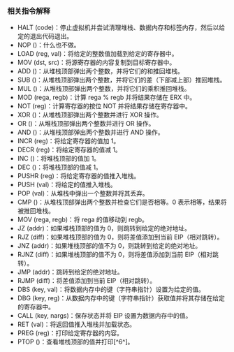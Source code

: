 ### 相关指令解释
- HALT (code)：停止虚拟机并尝试清理堆栈、数据内存和标签内存，然后以给定的退出代码退出。
- NOP ()：什么也不做。
- LOAD (reg, val)：将给定的整数值加载到给定的寄存器中。
- MOV (dst, src)：将源寄存器的内容复制到目标寄存器中。
- ADD ()：从堆栈顶部弹出两个整数，并将它们的和推回堆栈。
- SUB ()：从堆栈顶部弹出两个整数，并将它们的差（下部减上部）推回堆栈。
- MUL ()：从堆栈顶部弹出两个整数，并将它们的乘积推回堆栈。
- MOD (rega, regb)：计算 rega % regb 并将结果存储在 ERX 中。
- NOT (reg)：计算寄存器的按位 NOT 并将结果存储在寄存器中。
- XOR ()：从堆栈顶部弹出两个整数并进行 XOR 操作。
- OR ()：从堆栈顶部弹出两个整数并进行 OR 操作。
- AND ()：从堆栈顶部弹出两个整数并进行 AND 操作。
- INCR (reg)：将给定寄存器的值加 1。
- DECR (reg)：将给定寄存器的值减 1。
- INC ()：将堆栈顶部的值加 1。
- DEC ()：将堆栈顶部的值减 1。
- PUSHR (reg)：将给定寄存器的值推入堆栈。
- PUSH (val)：将给定的值推入堆栈。
- POP (val)：从堆栈中弹出一个整数并将其丢弃。
- CMP ()：从堆栈顶部弹出两个整数并检查它们是否相等。0 表示相等，结果将被推回堆栈。
- MOV (rega, regb)：将 rega 的值移动到 regb。
- JZ (addr)：如果堆栈顶部的值为 0，则跳转到给定的绝对地址。
- RJZ (diff)：如果堆栈顶部的值为 0，则将差值添加到当前 EIP（相对跳转）。
- JNZ (addr)：如果堆栈顶部的值不为 0，则跳转到给定的绝对地址。
- RJNZ (diff)：如果堆栈顶部的值不为 0，则将差值添加到当前 EIP（相对跳转）。
- JMP (addr)：跳转到给定的绝对地址。
- RJMP (diff)：将差值添加到当前 EIP（相对跳转）。
- DBS (key, val)：将数据内存中的键（字符串指针）设置为给定的值。
- DBG (key, reg)：从数据内存中的键（字符串指针）获取值并将其存储在给定的寄存器中。
- CALL (key, nargs)：保存状态并将 EIP 设置为数据内存中的值。
- RET (val)：将返回值推入堆栈并加载状态。
- PREG (reg)：打印给定寄存器的内容。
- PTOP ()：查看堆栈顶部的值并打印[^6^]。